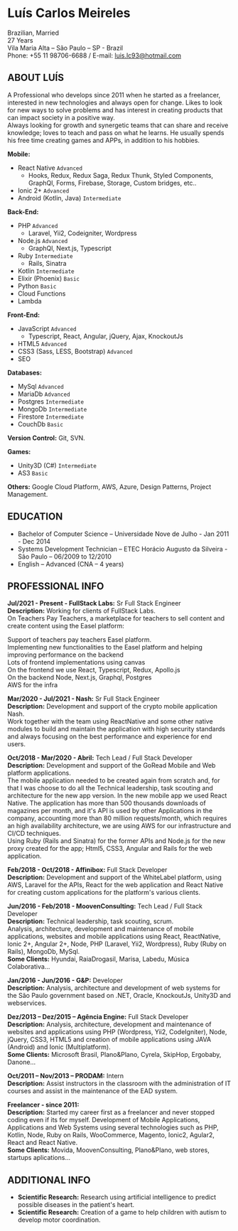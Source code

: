 # Luís Carlos Meireles

Brazilian, Married <br/>
27 Years<br/>
Vila Maria Alta – São Paulo – SP - Brazil<br/>
Phone: +55 11 98706-6688 / E-mail: luis.lc93@hotmail.com<br/>

## ABOUT LUÍS

A Professional who develops since 2011 when he started as a freelancer, interested in new technologies and always open for change. Likes to look for new ways to solve problems and has interest in creating products that can impact society in a positive way.<br/>
Always looking for growth and synergetic teams that can share and receive knowledge; loves to teach and pass on what he learns.
He usually spends his free time creating games and APPs, in addition to his hobbies.

**Mobile:** 
 - React Native ```Advanced```
   - Hooks, Redux, Redux Saga, Redux Thunk, Styled Components, GraphQl, Forms, Firebase, Storage, Custom bridges, etc..
 - Ionic 2+ ```Advanced```
 - Android (Kotlin, Java) ```Intermediate```
 
**Back-End:** 
 - PHP ```Advanced```
   - Laravel, Yii2, Codeigniter, Wordpress
 - Node.js ```Advanced```
   - GraphQl, Next.js, Typescript
 - Ruby ```Intermediate```
   - Rails, Sinatra
 - Kotlin ```Intermediate```
 - Elixir (Phoenix) ```Basic```
 - Python ```Basic```
 - Cloud Functions
 - Lambda

**Front-End:** 
 - JavaScript ```Advanced```
   - Typescript, React, Angular, jQuery, Ajax, KnockoutJs
 - HTML5 ```Advanced```
 - CSS3 (Sass, LESS, Bootstrap) ```Advanced```
 - SEO

**Databases:** 
 - MySql ```Advanced```
 - MariaDb ```Advanced```
 - Postgres ```Intermediate```
 - MongoDb ```Intermediate```
 - Firestore ```Intermediate```
 - CouchDb ```Basic```
 
**Version Control:** Git, SVN.

**Games:** 
 - Unity3D (C#) ```Intermediate```
 - AS3 ```Basic```

**Others:** Google Cloud Platform, AWS, Azure, Design Patterns, Project Management.

## EDUCATION

 - Bachelor of Computer Science – Universidade Nove de Julho - Jan 2011 - Dec 2014
 - Systems Development Technician – ETEC Horácio Augusto da Silveira - São Paulo – 06/2009 to 12/2010 
 - English – Advanced (CNA – 4 years)  

## PROFESSIONAL INFO


 **Jul/2021 - Present - FullStack Labs:** Sr Full Stack Engineer<br/>
 **Description:** Working for clients of FullStack Labs.<br/>
 On Teachers Pay Teachers, a marketplace for teachers to sell content and create content using the Easel platform:<br/>

 Support of teachers pay teachers Easel platform.<br/>
 Implementing new functionalities to the Easel platform and helping improving performance on the backend<br/>
 Lots of frontend implementations using canvas<br/>
 On the frontend we use React, Typescript, Redux, Apollo.js<br/>
 On the backend Node, Next.js, Graphql, Postgres<br/>
 AWS for the infra<br/>

 **Mar/2020 - Jul/2021 - Nash:** Sr Full Stack Engineer<br/>
 **Description:** Development and support of the crypto mobile application Nash.<br/>
 Work together with the team using ReactNative and some other native modules to build and maintain the application with high security standards and always focusing on the best performance and experience for end users.

 **Oct/2018 - Mar/2020 - Abril:** Tech Lead / Full Stack Developer<br/>
 **Description:** Development and support of the GoRead Mobile and Web platform applications.<br/>
 The mobile application needed to be created again from scratch and, for that I was choose to do all the Technical leadership, task scouting and architecture for the new app version. In the new mobile app we used React Native. The application has more than 500 thousands downloads of magazines per month, and it's API is used by other Applications in the company, accounting more than 80 million requests/month, which requires an high availability architecture,  we are using AWS for our infrastructure and CI/CD techniques.<br/>
 Using Ruby (Rails and Sinatra) for the former APIs and Node.js for the new proxy created for the app; Html5, CSS3, Angular and Rails for the web application.<br/>
 
 **Feb/2018 - Oct/2018 - Affinibox:** Full Stack Developer<br/>
 **Description:** Development and support of the WhiteLabel platform, using AWS, Laravel for the APIs, React for the web application and React Native for creating custom applications for the platform's various clients.<br/>

 **Jun/2016 - Feb/2018 - MoovenConsulting:** Tech Lead / Full Stack Developer<br/>
 **Description:** Technical leadership, task scouting, scrum.<br/>
Analysis, architecture, development and maintenance of mobile applications, websites and mobile applications using React, ReactNative, Ionic 2+, Angular 2+, Node, PHP (Laravel, Yii2, Wordpress), Ruby (Ruby on Rails), MongoDb, MySql.<br/>
 **Some Clients:** Hyundai, RaiaDrogasil, Marisa, Labedu, Música Colaborativa...

 **Jan/2016 - Jun/2016 - G&P:** Developer<br/>
 **Description:** Analysis, architecture and development of web systems for the São Paulo government based on .NET, Oracle, KnockoutJs, Unity3D and webservices.

 **Dez/2013 – Dez/2015 – Agência Engine:** Full Stack Developer<br/>
 **Description:** Analysis, architecture, development and maintenance of websites and applications using PHP (Wordpress, Yii2, CodeIgniter), Node, jQuery, CSS3, HTML5 and creation of mobile applications using JAVA (Android) and Ionic (Multiplatform).<br/>
 **Some Clients:** Microsoft Brasil, Plano&Plano, Cyrela, SkipHop, Ergobaby, Danone...
  
 **Oct/2011 – Nov/2013 – PRODAM:** Intern<br/>
 **Description:** Assist instructors in the classroom with the administration of IT courses and assist in the maintenance of the EAD system.

 **Freelancer - since 2011:**<br/>
 **Description:** Started my career first as a freelancer and never stopped coding even if its for myself. 
Development of Mobile Applications, Applications and Web Systems using several technologies such as PHP, Kotlin, Node, Ruby on Rails, WooCommerce, Magento, Ionic2, Agular2, React and React Native.<br/>
 **Some Clients:** Movida, MoovenConsulting, Plano&Plano, web stores, startups aplications...

## ADDITIONAL INFO

 - **Scientific Research:** Research using artificial intelligence to predict possible diseases in the patient's heart.
 - **Scientific Research:** Creation of a game to help children with autism to develop motor coordination.

